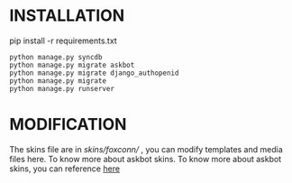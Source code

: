 # INSTALLATION

pip install -r requirements.txt

    python manage.py syncdb
    python manage.py migrate askbot
    python manage.py migrate django_authopenid
    python manage.py migrate
    python manage.py runserver

# MODIFICATION

The skins file are in *skins/foxconn/* , you can modify templates and media files here. To know more about askbot skins. To know more about askbot skins, you can reference [here](http://askbot.org/doc/customizing-skin-in-askbot.html)
